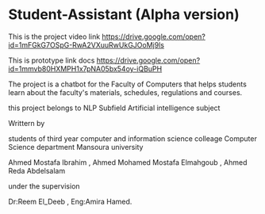 # Student-Assistant (Alpha version)
This is the project video link
https://drive.google.com/open?id=1mFGkG7OSpG-RwA2VXuuRwUkGJOoMj9ls

This is prototype link docs 
https://drive.google.com/open?id=1mmvb80HXMPH1x7pNA05bx54oy-iQBuPH

The project is a chatbot for the Faculty of Computers that helps students learn about the faculty's materials, schedules, regulations and courses.


this project belongs to NLP Subfield Artificial intelligence subject

Writtern by 
 
 students of third year computer and information science colleage Computer Science department Mansoura university 
 
 Ahmed Mostafa Ibrahim ,
 Ahmed Mohamed Mostafa Elmahgoub ,
 Ahmed Reda Abdelsalam 
 
 under the supervision 
 
 Dr:Reem El_Deeb ,
 Eng:Amira Hamed.
	
 
 
